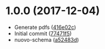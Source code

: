 <a name="1.0.0"></a>
# 1.0.0 (2017-12-04)

* Generate pdfs ([416e02c](https://github.com/eca-automs/MC-OL12A31E20/commit/416e02c))
* Initial commit ([77471f5](https://github.com/eca-automs/MC-OL12A31E20/commit/77471f5))
* nuovo-schema ([a52483d](https://github.com/eca-automs/MC-OL12A31E20/commit/a52483d))




